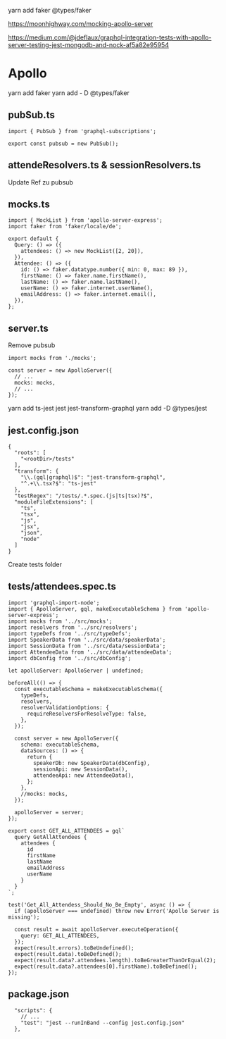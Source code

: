 yarn add faker @types/faker

https://moonhighway.com/mocking-apollo-server

https://medium.com/@jdeflaux/graphql-integration-tests-with-apollo-server-testing-jest-mongodb-and-nock-af5a82e95954

# Apollo

yarn add faker
yarn add - D @types/faker

## pubSub.ts

```
import { PubSub } from 'graphql-subscriptions';

export const pubsub = new PubSub();
```

## attendeResolvers.ts & sessionResolvers.ts

Update Ref zu pubsub

## mocks.ts

```
import { MockList } from 'apollo-server-express';
import faker from 'faker/locale/de';

export default {
  Query: () => ({
    attendees: () => new MockList([2, 20]),
  }),
  Attendee: () => ({
    id: () => faker.datatype.number({ min: 0, max: 89 }),
    firstName: () => faker.name.firstName(),
    lastName: () => faker.name.lastName(),
    userName: () => faker.internet.userName(),
    emailAddress: () => faker.internet.email(),
  }),
};
```

## server.ts

Remove pubsub

```
import mocks from './mocks';

const server = new ApolloServer({
  // ...
  mocks: mocks,
  // ...
});
```

yarn add ts-jest jest jest-transform-graphql
yarn add -D @types/jest

## jest.config.json

```
{
  "roots": [
    "<rootDir>/tests"
  ],
  "transform": {
    "\\.(gql|graphql)$": "jest-transform-graphql",
    "^.+\\.tsx?$": "ts-jest"
  },
  "testRegex": "/tests/.*.spec.(js|ts|tsx)?$",
  "moduleFileExtensions": [
    "ts",
    "tsx",
    "js",
    "jsx",
    "json",
    "node"
  ]
}
```

Create tests folder

## tests/attendees.spec.ts

```
import 'graphql-import-node';
import { ApolloServer, gql, makeExecutableSchema } from 'apollo-server-express';
import mocks from '../src/mocks';
import resolvers from '../src/resolvers';
import typeDefs from '../src/typeDefs';
import SpeakerData from '../src/data/speakerData';
import SessionData from '../src/data/sessionData';
import AttendeeData from '../src/data/attendeeData';
import dbConfig from '../src/dbConfig';

let apolloServer: ApolloServer | undefined;

beforeAll(() => {
  const executableSchema = makeExecutableSchema({
    typeDefs,
    resolvers,
    resolverValidationOptions: {
      requireResolversForResolveType: false,
    },
  });

  const server = new ApolloServer({
    schema: executableSchema,
    dataSources: () => {
      return {
        speakerDb: new SpeakerData(dbConfig),
        sessionApi: new SessionData(),
        attendeeApi: new AttendeeData(),
      };
    },
    //mocks: mocks,
  });

  apolloServer = server;
});

export const GET_ALL_ATTENDEES = gql`
  query GetAllAttendees {
    attendees {
      id
      firstName
      lastName
      emailAddress
      userName
    }
  }
`;

test('Get_All_Attendess_Should_No_Be_Empty', async () => {
  if (apolloServer === undefined) throw new Error('Apollo Server is missing');

  const result = await apolloServer.executeOperation({
    query: GET_ALL_ATTENDEES,
  });
  expect(result.errors).toBeUndefined();
  expect(result.data).toBeDefined();
  expect(result.data?.attendees.length).toBeGreaterThanOrEqual(2);
  expect(result.data?.attendees[0].firstName).toBeDefined();
});
```

## package.json

```
  "scripts": {
    // ...
    "test": "jest --runInBand --config jest.config.json"
  },
```
